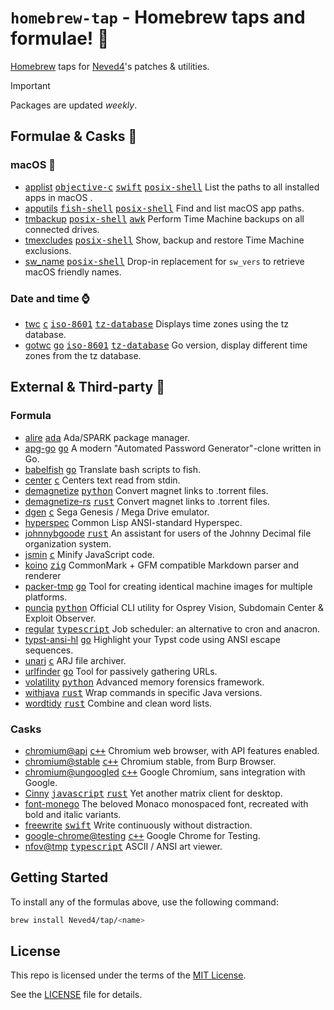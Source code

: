 # `homebrew-tap` - Homebrew taps and formulae! 💎

[Homebrew] taps for [Neved4]'s patches & utilities.

> [!IMPORTANT]
> Packages are updated _weekly_.

## Formulae & Casks 🍺

<!-- START SYNC -->

[<kbd>ada</kbd>]: https://www.adacore.com/about-ada
[<kbd>awk</kbd>]: https://github.com/onetrueawk/awk
[<kbd>c++</kbd>]: https://isocpp.org
[<kbd>c</kbd>]: https://www.c-language.org/
[<kbd>fish-shell</kbd>]: https://fishshell.com/
[<kbd>go</kbd>]: https://go.dev/
[<kbd>iso-8601</kbd>]: https://www.iso.org/iso-8601-date-and-time-format.html
[<kbd>java</kbd>]: https://dev.java/
[<kbd>javascript</kbd>]: https://ecma-international.org/publications-and-standards/standards/ecma-262/
[<kbd>objective-c</kbd>]: https://developer.apple.com/library/archive/documentation/Cocoa/Conceptual/ProgrammingWithObjectiveC/Introduction/Introduction.html
[<kbd>posix-shell</kbd>]: https://pubs.opengroup.org/onlinepubs/9699919799/utilities/V3_chap02.html
[<kbd>python</kbd>]: https://www.python.org
[<kbd>ruby</kbd>]: https://www.ruby-lang.org/en/
[<kbd>rust</kbd>]: https://www.rust-lang.org/
[<kbd>swift</kbd>]: https://www.swift.org/
[<kbd>typescript</kbd>]: https://www.typescriptlang.org/
[<kbd>tz-database</kbd>]: https://www.iana.org/time-zones
[<kbd>zig</kbd>]: https://ziglang.org/

[Homebrew]: https://brew.sh/
[MIT License]: https://opensource.org/license/mit/
[Neved4]: https://github.com/Neved4
[applist]: https://github.com/Neved4/applist
[apputils]: https://github.com/Neved4/apputils
[sw_name]: https://github.com/Neved4/sw_name
[tmbackup]: https://github.com/Neved4/tmbackup
[tmexcludes]: https://github.com/Neved4/tmexcludes
[gotwc]: https://github.com/Neved4/gotwc
[twc]: https://github.com/Neved4/twc

### macOS 

- [applist] [<kbd>objective-c</kbd>] [<kbd>swift</kbd>] [<kbd>posix-shell</kbd>]
  List the paths to all installed apps in macOS .
- [apputils] [<kbd>fish-shell</kbd>] [<kbd>posix-shell</kbd>]
  Find and list macOS app paths.
- [tmbackup] [<kbd>posix-shell</kbd>] [<kbd>awk</kbd>]
  Perform Time Machine backups on all connected drives.
- [tmexcludes] [<kbd>posix-shell</kbd>]
  Show, backup and restore Time Machine exclusions.
- [sw_name] [<kbd>posix-shell</kbd>]
  Drop-in replacement for `sw_vers` to retrieve macOS friendly names.

### Date and time ⌚️

- [twc] [<kbd>c</kbd>] [<kbd>iso-8601</kbd>] [<kbd>tz-database</kbd>]
  Displays time zones using the tz database.
- [gotwc] [<kbd>go</kbd>] [<kbd>iso-8601</kbd>] [<kbd>tz-database</kbd>]
  Go version, display different time zones from the tz database.

<!-- END SYNC -->

## External & Third-party 🍻

### Formula

- [alire] [<kbd>ada</kbd>]
  Ada/SPARK package manager.
- [apg-go] [<kbd>go</kbd>]
  A modern "Automated Password Generator"-clone written in Go.
- [babelfish] [<kbd>go</kbd>]
  Translate bash scripts to fish.
- [center] [<kbd>c</kbd>]
  Centers text read from stdin.
- [demagnetize] [<kbd>python</kbd>]
  Convert magnet links to .torrent files.
- [demagnetize-rs] [<kbd>rust</kbd>]
  Convert magnet links to .torrent files.
- [dgen] [<kbd>c</kbd>]
  Sega Genesis / Mega Drive emulator.
- [hyperspec]
  Common Lisp ANSI-standard Hyperspec.
- [johnnybgoode] [<kbd>rust</kbd>]
  An assistant for users of the Johnny Decimal file organization system.
- [jsmin] [<kbd>c</kbd>]
  Minify JavaScript code.
- [koino] [<kbd>zig</kbd>]
  CommonMark + GFM compatible Markdown parser and renderer
- [packer-tmp] [<kbd>go</kbd>]
  Tool for creating identical machine images for multiple platforms.
- [puncia] [<kbd>python</kbd>]
  Official CLI utility for Osprey Vision, Subdomain Center & Exploit Observer.
- [regular] [<kbd>typescript</kbd>]
  Job scheduler: an alternative to cron and anacron.
- [typst-ansi-hl] [<kbd>go</kbd>]
  Highlight your Typst code using ANSI escape sequences.
- [unarj] [<kbd>c</kbd>]
  ARJ file archiver.
- [urlfinder] [<kbd>go</kbd>]
  Tool for passively gathering URLs.
- [volatility] [<kbd>python</kbd>]
  Advanced memory forensics framework.
- [withjava] [<kbd>rust</kbd>]
  Wrap commands in specific Java versions.
- [wordtidy] [<kbd>rust</kbd>]
  Combine and clean word lists.

### Casks

- [chromium@api] [<kbd>c++</kbd>]
  Chromium web browser, with API features enabled.
- [chromium@stable] [<kbd>c++</kbd>]
  Chromium stable, from Burp Browser.
- [chromium@ungoogled] [<kbd>c++</kbd>]
  Google Chromium, sans integration with Google.
- [Cinny] [<kbd>javascript</kbd>] [<kbd>rust</kbd>]
  Yet another matrix client for desktop.
- [font-monego]
  The beloved Monaco monospaced font, recreated with bold and italic variants.
- [freewrite] [<kbd>swift</kbd>]
  Write continuously without distraction.
- [google-chrome@testing] [<kbd>c++</kbd>]
  Google Chrome for Testing.
- [nfov@tmp] [<kbd>typescript</kbd>]
  ASCII / ANSI art viewer.

[alire]: https://github.com/alire-project/alire
[apg-go]: https://github.com/wneessen/apg-go
[babelfish]: https://github.com/bouk/babelfish
[center]: https://github.com/LizzyFleckenstein03/center
[chromium@api]: https://www.chromium.org/Home/
[chromium@stable]: https://www.chromium.org/Home/
[chromium@ungoogled]: https://github.com/ungoogled-software/ungoogled-chromium
[Cinny]: https://github.com/cinnyapp/cinny-desktop
[demagnetize-rs]: https://github.com/jwodder/demagnetize-rs
[demagnetize]: https://github.com/jwodder/demagnetize
[dgen]: https://dgen.sourceforge.net/
[font-monego]: https://github.com/cseelus/monego
[freewrite]: https://freewrite.io/
[google-chrome@testing]: https://developer.chrome.com/blog/chrome-for-testing
[hyperspec]: https://www.lispworks.com/documentation/common-lisp.html
[johnnybgoode]: https://github.com/SwissArmyWrench/johnnybgoode
[jsmin]: https://www.crockford.com/javascript/jsmin.html
[koino]: https://github.com/kivikakk/koino
[nfov@tmp]: https://nrlquaker.github.io/nfov/
[packer-tmp]: https://www.packer.io/
[puncia]: https://github.com/ARPSyndicate/puncia
[regular]: https://github.com/dbohdan/regular
[typst-ansi-hl]: https://github.com/frozolotl/typst-ansi-hl
[unarj]: http://www.arjsoftware.com/files.htm
[urlfinder]: https://github.com/projectdiscovery/urlfinder
[volatility]: https://github.com/volatilityfoundation/volatility
[withjava]: https://git.arielaw.ar/arisunz/with-java
[wordtidy]: https://github.com/sts10/tidy

## Getting Started

To install any of the formulas above, use the following command:

```sh
brew install Neved4/tap/<name>
```

## License

This repo is licensed under the terms of the [MIT License].

See the [LICENSE](LICENSE) file for details.
